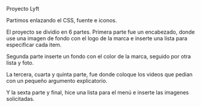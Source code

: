 Proyecto Lyft

Partimos enlazando el CSS, fuente e iconos.

El proyecto se dividio en 6 partes.
Primera parte fue un encabezado, donde use una imagen de fondo  con el logo de la marca e inserte una lista para especificar cada item.

Segunda parte inserte un fondo con el color de la marca, seguido por otra lista y foto.

La tercera, cuarta y quinta parte, fue donde coloque los videos que pedian con un pequeño argumento explicatorio.

Y la sexta parte y final, hice una lista para el menú e inserte las imagenes solicitadas.

